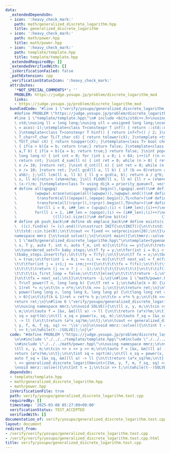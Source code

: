 ```yaml
---
data:
  _extendedDependsOn:
  - icon: ':heavy_check_mark:'
    path: math/generalized_discrete_logarithm.hpp
    title: generalized_discrete_logarithm
  - icon: ':heavy_check_mark:'
    path: math/power.hpp
    title: math/power.hpp
  - icon: ':heavy_check_mark:'
    path: template/template.hpp
    title: template/template.hpp
  _extendedRequiredBy: []
  _extendedVerifiedWith: []
  _isVerificationFailed: false
  _pathExtension: cpp
  _verificationStatusIcon: ':heavy_check_mark:'
  attributes:
    '*NOT_SPECIAL_COMMENTS*': ''
    PROBLEM: https://judge.yosupo.jp/problem/discrete_logarithm_mod
    links:
    - https://judge.yosupo.jp/problem/discrete_logarithm_mod
  bundledCode: "#line 1 \"verify/yosupo/generalized_discrete_logarithm.test.cpp\"\n\
    #define PROBLEM \"https://judge.yosupo.jp/problem/discrete_logarithm_mod\"\n\n\
    #line 1 \"template/template.hpp\"\n# include <bits/stdc++.h>\nusing namespace\
    \ std;\nusing ll = long long;\nusing ull = unsigned long long;\nconst double pi\
    \ = acos(-1);\ntemplate<class T>constexpr T inf() { return ::std::numeric_limits<T>::max();\
    \ }\ntemplate<class T>constexpr T hinf() { return inf<T>() / 2; }\ntemplate <typename\
    \ T_char>T_char TL(T_char cX) { return tolower(cX); }\ntemplate <typename T_char>T_char\
    \ TU(T_char cX) { return toupper(cX); }\ntemplate<class T> bool chmin(T& a,T b)\
    \ { if(a > b){a = b; return true;} return false; }\ntemplate<class T> bool chmax(T&\
    \ a,T b) { if(a < b){a = b; return true;} return false; }\nint popcnt(unsigned\
    \ long long n) { int cnt = 0; for (int i = 0; i < 64; i++)if ((n >> i) & 1)cnt++;\
    \ return cnt; }\nint d_sum(ll n) { int ret = 0; while (n > 0) { ret += n % 10;\
    \ n /= 10; }return ret; }\nint d_cnt(ll n) { int ret = 0; while (n > 0) { ret++;\
    \ n /= 10; }return ret; }\nll gcd(ll a, ll b) { if (b == 0)return a; return gcd(b,\
    \ a%b); };\nll lcm(ll a, ll b) { ll g = gcd(a, b); return a / g*b; };\nll MOD(ll\
    \ x, ll m){return (x%m+m)%m; }\nll FLOOR(ll x, ll m) {ll r = (x%m+m)%m; return\
    \ (x-r)/m; }\ntemplate<class T> using dijk = priority_queue<T, vector<T>, greater<T>>;\n\
    # define all(qpqpq)           (qpqpq).begin(),(qpqpq).end()\n# define UNIQUE(wpwpw)\
    \        (wpwpw).erase(unique(all((wpwpw))),(wpwpw).end())\n# define LOWER(epepe)\
    \         transform(all((epepe)),(epepe).begin(),TL<char>)\n# define UPPER(rprpr)\
    \         transform(all((rprpr)),(rprpr).begin(),TU<char>)\n# define rep(i,upupu)\
    \         for(ll i = 0, i##_len = (upupu);(i) < (i##_len);(i)++)\n# define reps(i,opopo)\
    \        for(ll i = 1, i##_len = (opopo);(i) <= (i##_len);(i)++)\n# define len(x)\
    \                ((ll)(x).size())\n# define bit(n)               (1LL << (n))\n\
    # define pb push_back\n# define eb emplace_back\n# define exists(c, e)       \
    \  ((c).find(e) != (c).end())\n\nstruct INIT{\n\tINIT(){\n\t\tstd::ios::sync_with_stdio(false);\n\
    \t\tstd::cin.tie(0);\n\t\tcout << fixed << setprecision(20);\n\t}\n}INIT;\n\n\
    namespace mmrz {\n\tvoid solve();\n}\n\nint main(){\n\tmmrz::solve();\n}\n#line\
    \ 1 \"math/generalized_discrete_logarithm.hpp\"\n\ntemplate<typename T>\nT generalized_discrete_logarithm(T\
    \ x, T y, auto f, int n, auto f_m, int m){\n\tif(x == y){\n\t\treturn 0;\n\t}\n\
    \n\tunordered_set<T> baby_steps;\n\tT fy = y;\n\tfor(int i = 0;i < m;i++){\n\t\
    \tbaby_steps.insert(fy);\n\t\tfy = f(fy);\n\t}\n\n\tT fx = x;\n\tbool is_first_loop\
    \ = true;\n\tfor(int i = 0;i <= n;i += m){\n\t\tT next_val = f_m(fx);\n\t\tif(baby_steps.contains(next_val)){\n\
    \t\t\tfor(int j = i+1;j <= i+m;j++){\n\t\t\t\tfx = f(fx);\n\t\t\t\tif(fx == y){\n\
    \t\t\t\t\treturn (j <= n ? j : -1);\n\t\t\t\t}\n\t\t\t}\n\t\t\tif(is_first_loop){\n\
    \t\t\t\tis_first_loop = false;\n\t\t\t}else{\n\t\t\t\treturn -1;\n\t\t\t}\n\t\t\
    }\n\t\tfx = next_val;\n\t}\n\treturn -1;\n}\n#line 1 \"math/power.hpp\"\n\ntemplate<typename\
    \ T>\nT power(T n, long long k) {\n\tT ret = 1;\n\twhile(k > 0) {\n\t\tif(k &\
    \ 1)ret *= n;\n\t\tn = n*n;\n\t\tk >>= 1;\n\t}\n\treturn ret;\n}\n\nlong long\
    \ power(long long n, long long k, long long p) {\n\tlong long ret = 1;\n\twhile(k\
    \ > 0){\n\t\tif(k & 1)ret = ret*n % p;\n\t\tn = n*n % p;\n\t\tk >>= 1;\n\t}\n\t\
    return ret;\n}\n#line 6 \"verify/yosupo/generalized_discrete_logarithm.test.cpp\"\
    \n\nusing namespace mmrz;\n\nvoid SOLVE(){\n\tll x, y, m;\n\tcin >> x >> y >>\
    \ m;\n\n\tauto f = [&x, &m](ll a) -> ll {\n\t\treturn (a*x)%m;\n\t};\n\n\tint\
    \ sq = sqrt(m);\n\tll x_sq = power(x, sq, m);\n\tauto f_sq = [&x_sq, &m](ll a)\
    \ -> ll {\n\t\treturn (a*x_sq)%m;\n\t};\n\n\tcout << generalized_discrete_logarithm<int>(1%m,\
    \ y, f, m, f_sq, sq) << '\\n';\n}\n\nvoid mmrz::solve(){\n\tint t = 1;\n\tcin\
    \ >> t;\n\twhile(t--)SOLVE();\n}\n"
  code: "#define PROBLEM \"https://judge.yosupo.jp/problem/discrete_logarithm_mod\"\
    \n\n#include \"./../../template/template.hpp\"\n#include \"./../../math/generalized_discrete_logarithm.hpp\"\
    \n#include \"./../../math/power.hpp\"\n\nusing namespace mmrz;\n\nvoid SOLVE(){\n\
    \tll x, y, m;\n\tcin >> x >> y >> m;\n\n\tauto f = [&x, &m](ll a) -> ll {\n\t\t\
    return (a*x)%m;\n\t};\n\n\tint sq = sqrt(m);\n\tll x_sq = power(x, sq, m);\n\t\
    auto f_sq = [&x_sq, &m](ll a) -> ll {\n\t\treturn (a*x_sq)%m;\n\t};\n\n\tcout\
    \ << generalized_discrete_logarithm<int>(1%m, y, f, m, f_sq, sq) << '\\n';\n}\n\
    \nvoid mmrz::solve(){\n\tint t = 1;\n\tcin >> t;\n\twhile(t--)SOLVE();\n}\n"
  dependsOn:
  - template/template.hpp
  - math/generalized_discrete_logarithm.hpp
  - math/power.hpp
  isVerificationFile: true
  path: verify/yosupo/generalized_discrete_logarithm.test.cpp
  requiredBy: []
  timestamp: '2025-03-08 05:27:09+09:00'
  verificationStatus: TEST_ACCEPTED
  verifiedWith: []
documentation_of: verify/yosupo/generalized_discrete_logarithm.test.cpp
layout: document
redirect_from:
- /verify/verify/yosupo/generalized_discrete_logarithm.test.cpp
- /verify/verify/yosupo/generalized_discrete_logarithm.test.cpp.html
title: verify/yosupo/generalized_discrete_logarithm.test.cpp
---
```

